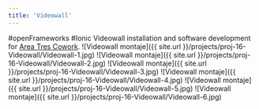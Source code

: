 ```yaml
---
title: 'Videowall'
---
```

#openFrameworks #Ionic
Videowall installation and software development for [Area Tres Cowork](http://www.areatresworkplace.com/).
![Videowall montaje]({{ site.url }}/projects/proj-16-Videowall/Videowall-1.jpg)
![Videowall montaje]({{ site.url }}/projects/proj-16-Videowall/Videowall-2.jpg)
![Videowall montaje]({{ site.url }}/projects/proj-16-Videowall/Videowall-3.jpg)
![Videowall montaje]({{ site.url }}/projects/proj-16-Videowall/Videowall-4.jpg)
![Videowall montaje]({{ site.url }}/projects/proj-16-Videowall/Videowall-5.jpg)
![Videowall montaje]({{ site.url }}/projects/proj-16-Videowall/Videowall-6.jpg)
